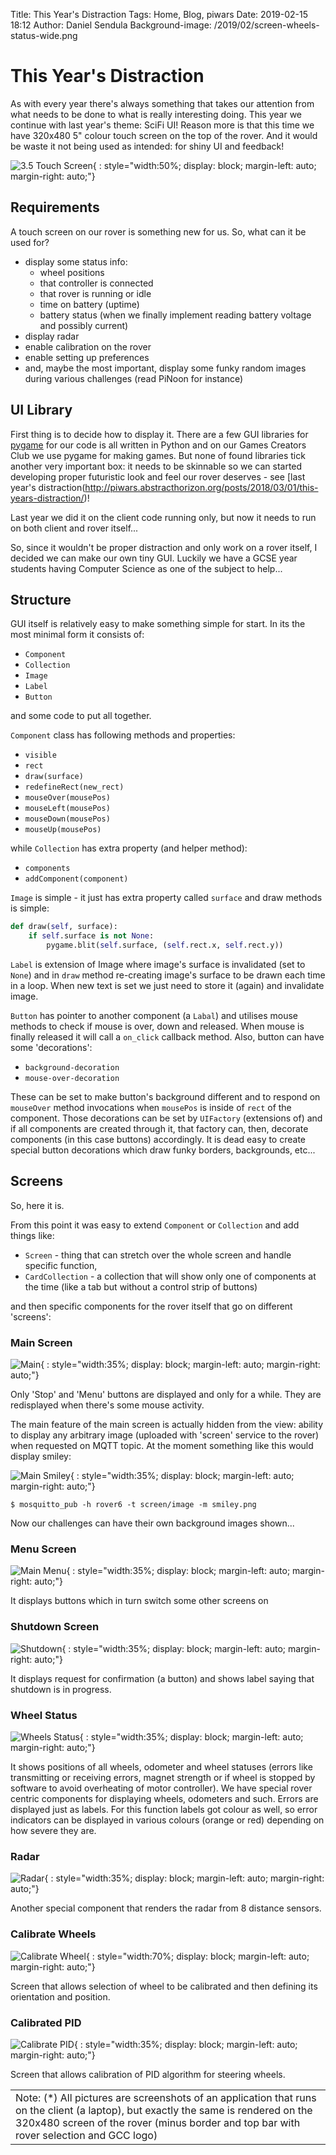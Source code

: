 Title: This Year's Distraction
Tags: Home, Blog, piwars
Date: 2019-02-15 18:12
Author: Daniel Sendula
Background-image: /2019/02/screen-wheels-status-wide.png

# This Year's Distraction

As with every year there's always something that takes our attention from what needs to be done to what is really interesting doing. 
This year we continue with last year's theme: SciFi UI! Reason more is that this time we have 320x480 5" colour touch screen on the top of the rover. And it would be waste it not being used as intended: for shiny UI and feedback!

![3.5 Touch Screen](/2019/02/35-touch-screen.jpg "3.5 Touch Screen"){ : style="width:50%; display: block; margin-left: auto; margin-right: auto;"}

<!-- TEASER_END -->

## Requirements

A touch screen on our rover is something new for us. So, what can it be used for?

* display some status info:
    * wheel positions
    * that controller is connected
    * that rover is running or idle
    * time on battery (uptime)
    * battery status (when we finally implement reading battery voltage and possibly current)
* display radar
* enable calibration on the rover
* enable setting up preferences
* and, maybe the most important, display some funky random images during various challenges (read PiNoon for instance)

## UI Library

First thing is to decide how to display it. There are a few GUI libraries for [pygame](https://www.pygame.org/news) for our code is all written in Python and on our Games Creators Club we use pygame for making games. But none of found libraries tick another very important box: it needs to be skinnable so we can started developing proper futuristic look and feel our rover deserves - see [last year's distraction(http://piwars.abstracthorizon.org/posts/2018/03/01/this-years-distraction/)!

Last year we did it on the client code running only, but now it needs to run on both client and rover itself...

So, since it wouldn't be proper distraction and only work on a rover itself, I decided we can make our own tiny GUI. Luckily we have a GCSE year students having Computer Science as one of the subject to help...

## Structure

GUI itself is relatively easy to make something simple for start. In its the most minimal form it consists of:

- `Component`
- `Collection`
- `Image`
- `Label`
- `Button`

and some code to put all together.

`Component` class has following methods and properties:
- `visible`
- `rect`
- `draw(surface)`
- `redefineRect(new_rect)`
- `mouseOver(mousePos)`
- `mouseLeft(mousePos)`
- `mouseDown(mousePos)`
- `mouseUp(mousePos)`

while `Collection` has extra property (and helper method):
- `components`
- `addComponent(component)`

`Image` is simple - it just has extra property called `surface` and draw methods is simple:

```python
def draw(self, surface):
    if self.surface is not None:
        pygame.blit(self.surface, (self.rect.x, self.rect.y))
```

`Label` is extension of Image where image's surface is invalidated (set to `None`) and in `draw` method re-creating image's surface to be drawn each time in a loop. When new text is set we just need to store it (again) and invalidate image.

`Button` has pointer to another component (a `Labal`) and utilises mouse methods to check if mouse is over, down and released. When mouse is finally released it will call a `on_click` callback method. Also, button can have some 'decorations':
- `background-decoration`
- `mouse-over-decoration`

These can be set to make button's background different and to respond on `mouseOver` method invocations when `mousePos` is inside of `rect` of the component. Those decorations can be set by `UIFactory` (extensions of) and if all components are created through it, that factory can, then, decorate components (in this case buttons) accordingly. It is dead easy to create special button decorations which draw funky borders, backgrounds, etc...

## Screens

So, here it is. 

From this point it was easy to extend `Component` or `Collection` and add things like:
- `Screen` - thing that can stretch over the whole screen and handle specific function,
- `CardCollection` - a collection that will show only one of components at the time (like a tab but without a control strip of buttons)

and then specific components for the rover itself that go on different 'screens':

### Main Screen

![Main](/2019/02/gcc-rover-ui.gif "Main"){ : style="width:35%; display: block; margin-left: auto; margin-right: auto;"}

Only 'Stop' and 'Menu' buttons are displayed and only for a while. They are redisplayed when there's some mouse activity.

The main feature of the main screen is actually hidden from the view: ability to display any arbitrary image (uploaded with 'screen' service to the rover) when requested on MQTT topic. At the moment something like this would display smiley:

![Main Smiley](/2019/02/screen-main-smiley.png "Main Smiley"){ : style="width:35%; display: block; margin-left: auto; margin-right: auto;"}

```$ mosquitto_pub -h rover6 -t screen/image -m smiley.png```

Now our challenges can have their own background images shown...

### Menu Screen

![Main Menu](/2019/02/gcc-rover-ui.gif "Main Menu"){ : style="width:35%; display: block; margin-left: auto; margin-right: auto;"}

It displays buttons which in turn switch some other screens on

### Shutdown Screen

![Shutdown](/2019/02/screen-shutdown.png "Shutdown"){ : style="width:35%; display: block; margin-left: auto; margin-right: auto;"}

It displays request for confirmation (a button) and shows label saying that shutdown is in progress.

### Wheel Status

![Wheels Status](/2019/02/screen-wheels-status.png "Wheels Status"){ : style="width:35%; display: block; margin-left: auto; margin-right: auto;"}

It shows positions of all wheels, odometer and wheel statuses (errors like transmitting or receiving errors, magnet strength or if wheel is stopped by software to avoid overheating of motor controller). We have special rover centric components for displaying wheels, odometers and such. Errors are displayed just as labels. For this function labels got colour as well, so error indicators can be displayed in various colours (orange or red) depending on how severe they are.

### Radar

![Radar](/2019/02/screen-radar.png "Radar"){ : style="width:35%; display: block; margin-left: auto; margin-right: auto;"}

Another special component that renders the radar from 8 distance sensors.

### Calibrate Wheels

![Calibrate Wheel](/2019/02/screen-calibrate-wheel-combined.png "Calibrate Wheel"){ : style="width:70%; display: block; margin-left: auto; margin-right: auto;"}

Screen that allows selection of wheel to be calibrated and then defining its orientation and position.

### Calibrated PID

![Calibrate PID](/2019/02/screen-calibrate-pid.png "Calibrate PID"){ : style="width:35%; display: block; margin-left: auto; margin-right: auto;"}

Screen that allows calibration of PID algorithm for steering wheels.

| |
| --- |
| Note: (*) All pictures are screenshots of an application that runs on the client (a laptop), but exactly the same is rendered on the 320x480 screen of the rover (minus border and top bar with rover selection and GCC logo) |

